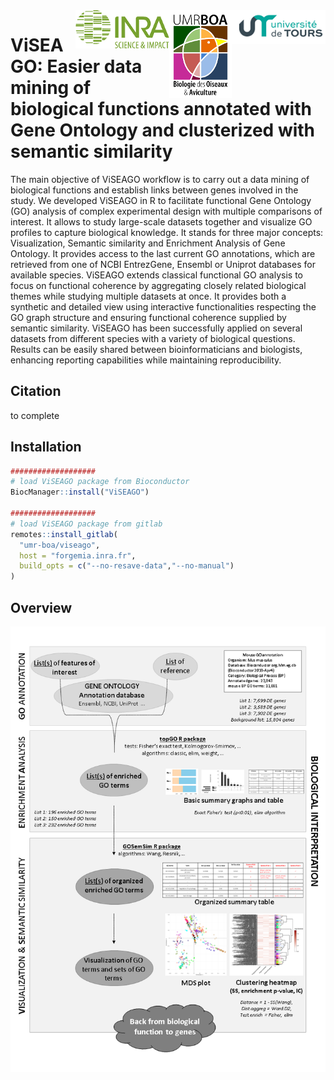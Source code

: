 <img src="./inst/extdata/univ.png" align="right"/>
<img src="./inst/extdata/boa.png" align="right"/>
<img src="./inst/extdata/inra.png" align="right"/>

# ViSEAGO: Easier data mining of biological functions annotated with Gene Ontology and clusterized with semantic similarity

The main objective of ViSEAGO workflow is to carry out a data mining of biological functions and establish links between genes involved in the study. We developed ViSEAGO in R to facilitate functional Gene Ontology (GO) analysis of complex experimental design with multiple comparisons of interest. It allows to study large-scale datasets together and visualize GO profiles to capture biological knowledge. It stands for three major concepts: Visualization, Semantic similarity and Enrichment Analysis of Gene Ontology. It provides access to the last current GO annotations, which are retrieved from one of NCBI EntrezGene, Ensembl or Uniprot databases for available species. ViSEAGO extends classical functional GO analysis to focus on functional coherence by aggregating closely related biological themes while studying multiple datasets at once. It provides both a synthetic and detailed view using interactive functionalities respecting the GO graph structure and ensuring functional coherence supplied by semantic similarity. ViSEAGO has been successfully applied on several datasets from different species with a variety of biological questions. Results can be easily shared between bioinformaticians and biologists, enhancing reporting capabilities while maintaining reproducibility.

## Citation

to complete

## Installation

```r
###################
# load ViSEAGO package from Bioconductor
BiocManager::install("ViSEAGO")

###################
# load ViSEAGO package from gitlab
remotes::install_gitlab(
  "umr-boa/viseago",
  host = "forgemia.inra.fr",
  build_opts = c("--no-resave-data","--no-manual")
)
```

## Overview

![](./inst/extdata/figure2_BMCBioData.png)
